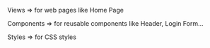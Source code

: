 Views => for web pages like Home Page 

Components => for reusable components like Header, Login Form... 

Styles => for CSS styles 

